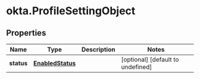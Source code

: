 # okta.ProfileSettingObject

## Properties

Name | Type | Description | Notes
------------ | ------------- | ------------- | -------------
**status** | [**EnabledStatus**](EnabledStatus.md) |  | [optional] [default to undefined]

